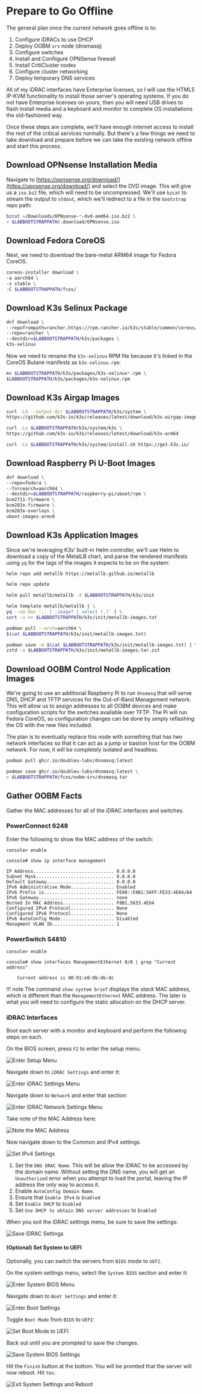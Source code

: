 # Prepare to Go Offline

The general plan once the current network goes offline is to:

1. Configure iDRACs to use DHCP
2. Deploy OOBM `srv` node (dnsmasq)
3. Configure switches
4. Install and Confiigure OPNSense firewall
5. Install CritiCluster nodes
6. Configure cluster networking
7. Deploy temporary DNS services

All of my iDRAC interfaces have Enterprise licenses, so I will use the HTML5
IP-KVM functionality to install those server's operating systems. If you do not
have Enterprise licenses on yours, then you will need USB drives to flash
install media and a keyboard and monitor to complete OS installations the
old-fashioned way.

Once these steps are complete, we'll have enough internet access to install the
rest of the critical services normally. But there's a few things we need to take
download and prepare before we can take the existing network offline and start
this process.

## Download OPNsense Installation Media

Navigate to [https://opnsense.org/download/](https://opnsense.org/download/) and
select the DVD image. This will give us a `iso.bz2` file, which will need to be
uncompressed. We'll use `bzcat` to stream the output to `stdout`, which we'll
redirect to a file in the `bootstrap` repo path:

```sh
bzcat ~/Downloads/OPNsense-*-dvd-amd64.iso.bz2 \
> $LABBOOTSTRAPPATH/.download/OPNsense.iso
```

## Download Fedora CoreOS

Next, we need to download the bare-metal ARM64 image for Fedora CoreOS. 

```sh
coreos-installer download \
-a aarch64 \
-s stable \
-C $LABBOOTSTRAPPATH/fcos/
```

## Download K3s Selinux Package

```sh
dnf download \
--repofrompath=rancher,https://rpm.rancher.io/k3s/stable/common/coreos/noarch \
--repo=rancher \
--destdir=$LABBOOTSTRAPPATH/k3s/packages \
k3s-selinux
```

Now we need to rename the `k3s-selinux` RPM file because it's linked in the
CoreOS Butane manifests as `k3s-selinux.rpm`:

```sh
mv $LABBOOTSTRAPPATH/k3s/packages/k3s-selinux*.rpm \
$LABBOOTSTRAPPATH/k3s/packages/k3s-selinux.rpm
```

## Download K3s Airgap Images

```sh
curl -LO --output-dir $LABBOOTSTRAPPATH/k3s/system \
https://github.com/k3s-io/k3s/releases/latest/download/k3s-airgap-images-arm64.tar.zst
```

```sh
curl -Lo $LABBOOTSTRAPPATH/k3s/system/k3s \
https://github.com/k3s-io/k3s/releases/latest/download/k3s-arm64
```

```sh
curl -Lo $LABBOOTSTRAPPATH/k3s/system/install.sh https://get.k3s.io/
```

## Download Raspberry Pi U-Boot Images

```sh
dnf download \
--repo=fedora \
--forcearch=aarch64 \
--destdir=$LABBOOTSTRAPPATH/raspberry-pi/uboot/rpm \
bcm2711-firmware \
bcm283x-firmware \
bcm283x-overlays \
uboot-images-armv8
```

## Download K3s Application Images 

Since we're leveraging K3s' built-in Helm controller, we'll use Helm to download
a copy of the MetalLB chart, and parse the rendered manifests using `yq` for the
tags of the images it expects to be on the system:

```sh
helm repo add metallb https://metallb.github.io/metallb
```

```sh
helm repo update
```

```sh
helm pull metallb/metallb -d $LABBOOTSTRAPPATH/k3s/init
```

```sh
helm template metallb/metallb | \
yq --no-doc '.. | .image? | select (.)' | \
sort -u >> $LABBOOTSTRAPPATH/k3s/init/metallb-images.txt
```

```sh
podman pull --arch=aarch64 \
$(cat $LABBOOTSTRAPPATH/k3s/init/metallb-images.txt)
```

```sh
podman save -m $(cat $LABBOOTSTRAPPATH/k3s/init/metallb-images.txt) | \
zstd -o $LABBOOTSTRAPPATH/k3s/init/metallb-images.tar.zst
```

## Download OOBM Control Node Application Images

We're going to use an additional Raspberry Pi to run `dnsmasq` that will serve
DNS, DHCP and TFTP services for the Out-of-Band Management network. This will
allow us to assign addresses to all OOBM devices and make configuration scripts
for the switches available over TFTP. The Pi will run Fedora CoreOS, so
configuration changes can be done by simply reflashing the OS with the new files
included.

The plan is to eventually replace this node with something that has two network
interfaces so that it can act as a jump or bastion host for the OOBM network.
For now, it will be completely isolated and headless.

```sh
podman pull ghcr.io/doubleu-labs/dnsmasq:latest
```

```sh
podman save ghcr.io/doubleu-labs/dnsmasq:latest \
> $LABBOOTSTRAPPATH/fcos/oobm-srv/dnsmasq.tar

```

## Gather OOBM Facts

Gather the MAC addresses for all of the iDRAC interfaces and switches.

### PowerConnect 6248

Enter the following to show the MAC address of the switch:

```{ .raw .no-copy }
console> enable
```

```{ .raw .no-copy }
console# show ip interface management
```

```{ .raw hl_lines="7" .no-copy }
IP Address.............................. 0.0.0.0
Subnet Mask............................. 0.0.0.0
Default Gateway......................... 0.0.0.0
IPv6 Administrative Mode................ Enabled
IPv6 Prefix is.......................... FE80::FAB1:56FF:FE33:4E64/64
IPv6 Gateway............................ none
Burned In MAC Address................... F8B1.5633.4E64
Configured IPv4 Protocol................ None
Configured IPv6 Protocol................ None
IPv6 AutoConfig Mode.................... Disabled
Managment VLAN ID....................... 1
```

### PowerSwitch S4810

```{ .raw .no-copy }
console> enable
```

```{ .raw .no-copy }
console# show interfaces ManagementEthernet 0/0 | grep "Current address"
```

```{ .raw .no-copy }
    Current address is 00:01:e8:8b:4b:dc
```

!!! note
    The command `show system brief` displays the _stack_ MAC address, which is
    different than the `ManagementEthernet` MAC address. The later is what you
    will need to configure the static allocation on the DHCP server.

### iDRAC Interfaces

Boot each server with a monitor and keyboard and perform the following steps on
each.

On the BIOS screen, press `F2` to enter the setup menu.

![Enter Setup Menu](./images/03-prep-offline01.png)

Navigate down to `iDRAC Settings` and enter it:

![Enter iDRAC Settings Menu](./images/03-prep-offline02.png)

Navigate down to `Network` and enter that section:

![Enter iDRAC Network Settings Menu](./images/03-prep-offline03.png)

Take note of the MAC Address here:

![Note the MAC Address](./images/03-prep-offline04.png)

Now navigate down to the Common and IPv4 settings.

![Set IPv4 Settings](./images/03-prep-offline05.png)

1. Set the `DNS DRAC Name`. This will be allow the iDRAC to be accessed by the
    domain name. Without setting the DNS name, you will get an `Unauthorized`
    error when you attempt to load the portal, leaving the IP address the only
    way to access it.
2. Enable `AutoConfig Domain Name`.
3. Ensure that `Enable IPv4` is `Enabled`
4. Set `Enable DHCP` to `Enabled`
5. Set `Use DHCP to obtain DNS server addresses` to `Enabled`

When you exit the iDRAC settings menu, be sure to save the settings:

![Save iDRAC Settings](./images/03-prep-offline06.png)

#### (Optional) Set System to UEFI

Optionally, you can switch the servers from `BIOS` mode to `UEFI`.

On the system settings menu, select the `System BIOS` section and enter it:

![Enter System BIOS Menu](./images/03-prep-offline07.png)

Navigate down to `Boot Settings` and enter it:

![Enter Boot Settings](./images/03-prep-offline08.png)

Toggle `Boot Mode` from `BIOS` to `UEFI`:

![Set Boot Mode to UEFI](./images/03-prep-offline09.png)

Back out until you are prompted to save the changes.

![Save System BIOS Settings](./images/03-prep-offline10.png)

Hit the `Finish` button at the bottom. You will be promted that the server will
now reboot. Hit `Yes`:

![Exit System Settings and Reboot](./images/03-prep-offline11.png)

